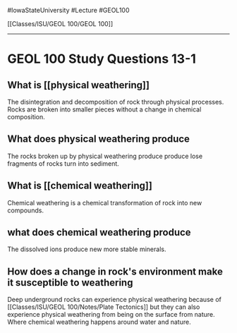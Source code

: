 
#IowaStateUniversity  #Lecture  #GEOL100

[[Classes/ISU/GEOL 100/GEOL 100]]

---


# GEOL 100 Study Questions 13-1

## What is [[physical weathering]]

The disintegration and decomposition of rock through physical processes. Rocks are broken into smaller pieces without a change in chemical composition.

## What does physical weathering produce

The rocks broken up by physical weathering produce produce lose fragments of rocks turn into sediment.

## What is [[chemical weathering]]

Chemical weathering is a chemical transformation of rock into new compounds.  

## what does chemical weathering produce 

The dissolved ions produce new more stable minerals. 

## How does a change in rock's environment make it susceptible to weathering 

Deep underground rocks can experience physical weathering because of [[Classes/ISU/GEOL 100/Notes/Plate Tectonics]] but they can also experience physical weathering from being on the surface from nature. Where chemical weathering happens around water and nature. 